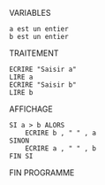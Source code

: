 ﻿VARIABLES

    a est un entier
    b est un entier

TRAITEMENT

    ECRIRE "Saisir a"
    LIRE a
    ECRIRE "Saisir b"
    LIRE b

AFFICHAGE

    SI a > b ALORS
        ECRIRE b , " " , a
    SINON
        ECRIRE a , " " , b
    FIN SI

FIN PROGRAMME